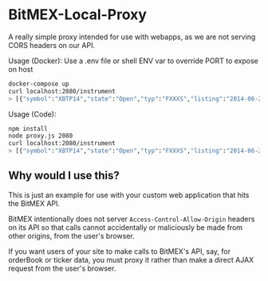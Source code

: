 BitMEX-Local-Proxy
==================

A really simple proxy intended for use with webapps, as we are not serving CORS headers on our API.

Usage (Docker):
Use a .env file or shell ENV var to override PORT to expose on host
```bash
docker-compose up
curl localhost:2080/instrument
> [{"symbol":"XBTP14","state":"Open","typ":"FXXXS","listing":"2014-06-27T12:00:00.000Z"...
```

Usage (Code):

```bash
npm install
node proxy.js 2080
curl localhost:2080/instrument
> [{"symbol":"XBTP14","state":"Open","typ":"FXXXS","listing":"2014-06-27T12:00:00.000Z"...
```

Why would I use this?
---------------------

This is just an example for use with your custom web application that hits the BitMEX API.

BitMEX intentionally does not server `Access-Control-Allow-Origin` headers on its API so that
calls cannot accidentally or maliciously be made from other origins, from the user's browser.

If you want users of your site to make calls to BitMEX's API, say, for orderBook or ticker data,
you must proxy it rather than make a direct AJAX request from the user's browser.
